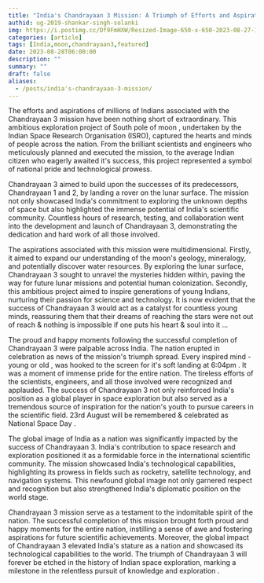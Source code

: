 ```yaml
---
title: "India's Chandrayaan 3 Mission: A Triumph of Efforts and Aspirations"
authid: ug-2019-shankar-singh-solanki
img: https://i.postimg.cc/Df9FmHXW/Resized-Image-650-x-650-2023-08-27-18-39-27-1333.webp
categories: [article]
tags: [India,moon,chandrayaan3,featured]
date: 2023-08-28T06:00:00
description: ""
summary: ""
draft: false
aliases:
  - /posts/india's-chandrayaan-3-mission/
---
```



The efforts and aspirations of millions of Indians associated with the Chandrayaan 3 mission have been nothing short of extraordinary. This ambitious exploration project of South pole of moon , undertaken by the Indian Space Research Organisation (ISRO), captured the hearts and minds of people across the nation. From the brilliant scientists and engineers who meticulously planned and executed the mission, to the average Indian citizen who eagerly awaited it's success, this project represented a symbol of national pride and technological prowess.

Chandrayaan 3 aimed to build upon the successes of its predecessors, Chandrayaan 1 and 2, by landing a rover on the lunar surface. The mission not only showcased India's commitment to exploring the unknown depths of space but also highlighted the immense potential of India's scientific community. Countless hours of research, testing, and collaboration went into the development and launch of Chandrayaan 3, demonstrating the dedication and hard work of all those involved.

The aspirations associated with this mission were multidimensional.
 Firstly, it aimed to expand our understanding of the moon's geology, mineralogy, and potentially discover water resources. By exploring the lunar surface, Chandrayaan 3 sought to unravel the mysteries hidden within, paving the way for future lunar missions and potential human colonization.
  Secondly, this ambitious project aimed to inspire generations of young Indians, nurturing their passion for science and technology. It is now evident that the success of Chandrayaan 3 would act as a catalyst for countless young minds, reassuring them that their dreams of reaching the stars were not out of reach & nothing is impossible if one puts his heart & soul into it ...

The proud and happy moments following the successful completion of Chandrayaan 3 were palpable across India. The nation erupted in celebration as news of the mission's triumph spread. Every inspired mind - young or old , was hooked to the screen for it's soft landing at 6:04pm . It was a moment of immense pride for the entire nation. The tireless efforts of the scientists, engineers, and all those involved were recognized and applauded. The success of Chandrayaan 3 not only reinforced India's position as a global player in space exploration but also served as a tremendous source of inspiration for the nation's youth to pursue careers in the scientific field.
23rd August will be remembered & celebrated as National Space Day .

The global image of India as a nation was significantly impacted by the success of Chandrayaan 3. India's contribution to space research and exploration positioned it as a formidable force in the international scientific community. The mission showcased India's technological capabilities, highlighting its prowess in fields such as rocketry, satellite technology, and navigation systems. This newfound global image not only garnered respect and recognition but also strengthened India's diplomatic position on the world stage.

Chandrayaan 3 mission serve as a testament to the indomitable spirit of the nation. The successful completion of this mission brought forth proud and happy moments for the entire nation, instilling a sense of awe and fostering aspirations for future scientific achievements. Moreover, the global impact of Chandrayaan 3 elevated India's stature as a nation and showcased its technological capabilities to the world. The triumph of Chandrayaan 3 will forever be etched in the history of Indian space exploration, marking a milestone in the relentless pursuit of knowledge and exploration .
